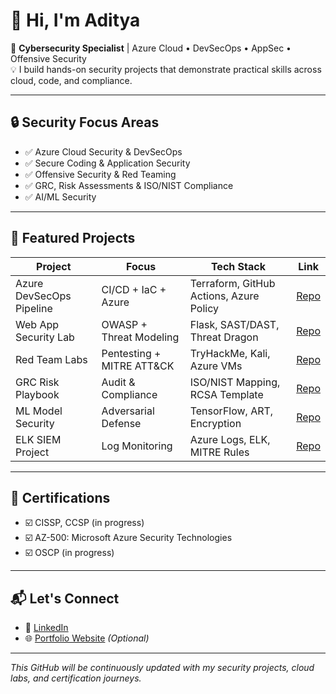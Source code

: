 # 👋 Hi, I'm Aditya

🎯 **Cybersecurity Specialist** | Azure Cloud • DevSecOps • AppSec • Offensive Security  
💡 I build hands-on security projects that demonstrate practical skills across cloud, code, and compliance.

---

## 🔒 Security Focus Areas
- ✅ Azure Cloud Security & DevSecOps
- ✅ Secure Coding & Application Security
- ✅ Offensive Security & Red Teaming
- ✅ GRC, Risk Assessments & ISO/NIST Compliance
- ✅ AI/ML Security

---

## 🧪 Featured Projects
| Project | Focus | Tech Stack | Link |
|--------|-------|------------|------|
| Azure DevSecOps Pipeline | CI/CD + IaC + Azure | Terraform, GitHub Actions, Azure Policy | [Repo](#) |
| Web App Security Lab | OWASP + Threat Modeling | Flask, SAST/DAST, Threat Dragon | [Repo](#) |
| Red Team Labs | Pentesting + MITRE ATT&CK | TryHackMe, Kali, Azure VMs | [Repo](#) |
| GRC Risk Playbook | Audit & Compliance | ISO/NIST Mapping, RCSA Template | [Repo](#) |
| ML Model Security | Adversarial Defense | TensorFlow, ART, Encryption | [Repo](#) |
| ELK SIEM Project | Log Monitoring | Azure Logs, ELK, MITRE Rules | [Repo](#) |

---

## 📜 Certifications
- ☑️ CISSP, CCSP (in progress)
- ☑️ AZ-500: Microsoft Azure Security Technologies
- ☑️ OSCP  (in progress)

---

## 📬 Let's Connect
- 💼 [LinkedIn](#)
- 🌐 [Portfolio Website](#) _(Optional)_

---

_This GitHub will be continuously updated with my security projects, cloud labs, and certification journeys._  
